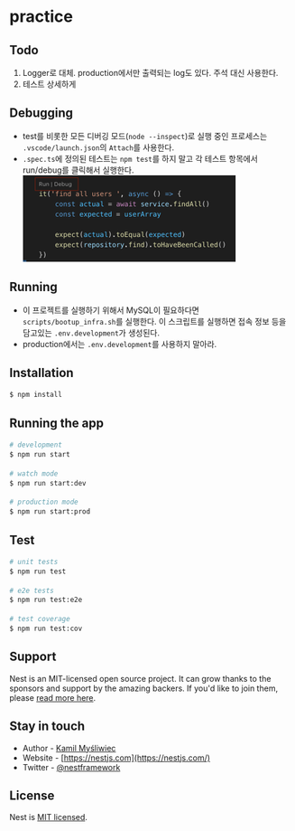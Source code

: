 # practice

## Todo

1. Logger로 대체. production에서만 출력되는 log도 있다. 주석 대신 사용한다.
2. 테스트 상세하게

## Debugging

-   test를 비롯한 모든 디버깅 모드(`node --inspect`)로 실행 중인 프로세스는 `.vscode/launch.json`의 `Attach`를 사용한다.
-   `.spec.ts`에 정의된 테스트는 `npm test`를 하지 말고 각 테스트 항목에서 run/debug를 클릭해서 실행한다.
    <img src="./docs/test-buttons.png" width="377" alt="" />

## Running

-   이 프로젝트를 실행하기 위해서 MySQL이 필요하다면 `scripts/bootup_infra.sh`를 실행한다. 이 스크립트를 실행하면 접속 정보 등을 담고있는 `.env.development`가 생성된다.
-   production에서는 `.env.development`를 사용하지 말아라.

## Installation

```bash
$ npm install
```

## Running the app

```bash
# development
$ npm run start

# watch mode
$ npm run start:dev

# production mode
$ npm run start:prod
```

## Test

```bash
# unit tests
$ npm run test

# e2e tests
$ npm run test:e2e

# test coverage
$ npm run test:cov
```

## Support

Nest is an MIT-licensed open source project. It can grow thanks to the sponsors and support by the amazing backers. If you'd like to join them, please [read more here](https://docs.nestjs.com/support).

## Stay in touch

-   Author - [Kamil Myśliwiec](https://kamilmysliwiec.com)
-   Website - [https://nestjs.com](https://nestjs.com/)
-   Twitter - [@nestframework](https://twitter.com/nestframework)

## License

Nest is [MIT licensed](LICENSE).

